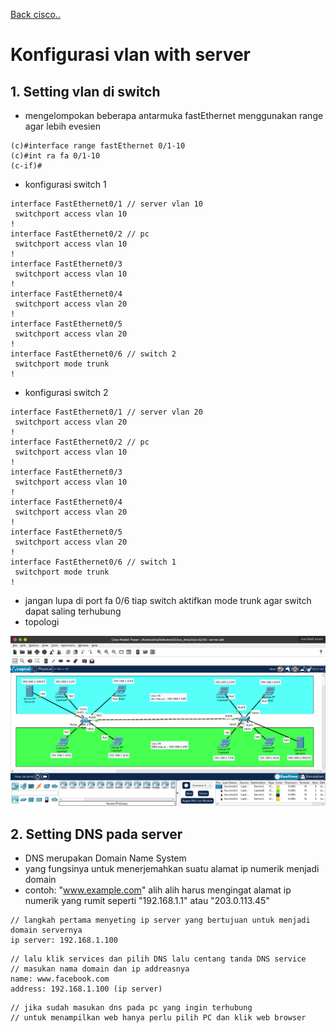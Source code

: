 <a href="00 - README.md">Back cisco..</a>

# Konfigurasi vlan with server

## 1. **Setting vlan di switch**
- mengelompokan beberapa antarmuka fastEthernet menggunakan range agar lebih evesien
```
(c)#interface range fastEthernet 0/1-10
(c)#int ra fa 0/1-10
(c-if)#
```

- konfigurasi switch 1
```
interface FastEthernet0/1 // server vlan 10
 switchport access vlan 10
!
interface FastEthernet0/2 // pc
 switchport access vlan 10
!
interface FastEthernet0/3
 switchport access vlan 10
!
interface FastEthernet0/4
 switchport access vlan 20
!
interface FastEthernet0/5
 switchport access vlan 20
!
interface FastEthernet0/6 // switch 2
 switchport mode trunk
!
```

- konfigurasi switch 2
```
interface FastEthernet0/1 // server vlan 20
 switchport access vlan 20
!
interface FastEthernet0/2 // pc
 switchport access vlan 10
!
interface FastEthernet0/3
 switchport access vlan 10
!
interface FastEthernet0/4
 switchport access vlan 20
!
interface FastEthernet0/5
 switchport access vlan 20
!
interface FastEthernet0/6 // switch 1
 switchport mode trunk
!
```

- jangan lupa di port fa 0/6 tiap switch aktifkan mode trunk agar switch dapat saling terhubung
- topologi
<img src="../../notes cisco/image/vlan-server.png">

## 2. **Setting DNS pada server**
- DNS merupakan Domain Name System
- yang fungsinya untuk menerjemahkan suatu alamat ip numerik menjadi domain
- contoh: "www.example.com" alih alih harus mengingat alamat ip numerik yang rumit seperti "192.168.1.1" atau "203.0.113.45"

```
// langkah pertama menyeting ip server yang bertujuan untuk menjadi domain servernya
ip server: 192.168.1.100
```

```
// lalu klik services dan pilih DNS lalu centang tanda DNS service
// masukan nama domain dan ip addreasnya
name: www.facebook.com
address: 192.168.1.100 (ip server)
```

```
// jika sudah masukan dns pada pc yang ingin terhubung
// untuk menampilkan web hanya perlu pilih PC dan klik web browser
```